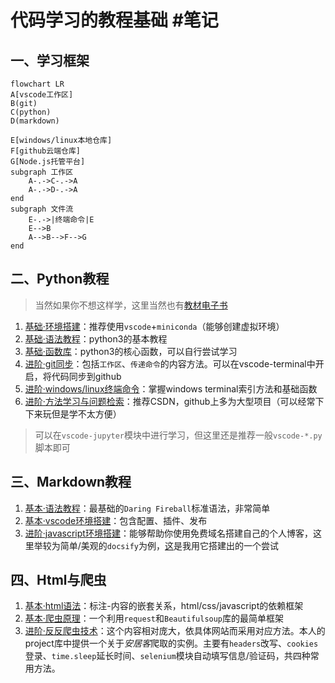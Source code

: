 # 代码学习的教程基础 #笔记

## 一、学习框架

```mermaid
flowchart LR
A[vscode工作区]
B(git)
C(python)
D(markdown)

E[windows/linux本地仓库]
F[github云端仓库]
G[Node.js托管平台]
subgraph 工作区
    A-.->C-.->A
    A-.->D-.->A
end
subgraph 文件流
    E-.->|终端命令|E
    E-->B
    A-->B-->F-->G
end
```

## 二、Python教程

> 当然如果你不想这样学，这里当然也有[教材电子书](https://pan.baidu.com/s/1IpR_hyZYa_xqb_Kl1RreXg)

1. [基础·环境搭建](https://zhuanlan.zhihu.com/p/404793094)：推荐使用`vscode`+`miniconda`（能够创建虚拟环境）
2. [基础·语法教程](https://www.runoob.com/python3/python3-tutorial.html)：python3的基本教程
3. [基础·函数库](https://www.runoob.com/python3/python3-built-in-functions.html)：python3的核心函数，可以自行尝试学习
4. [进阶·git同步](https://www.runoob.com/git/git-tutorial.html)：包括`工作区`、`传递命令`的内容方法。可以在vscode-terminal中开启，将代码同步到github
5. [进阶·windows/linux终端命令](终端命令.md)：掌握windows terminal索引方法和基础函数
6. [进阶·方法学习与问题检索](https://www.csdn.net/)：推荐CSDN，github上多为大型项目（可以经常下下来玩但是学不太方便）

> 可以在`vscode-jupyter`模块中进行学习，但这里还是推荐一般`vscode-*.py`脚本即可

## 三、Markdown教程

1. [基本·语法教程](https://markdown.com.cn/basic-syntax/)：最基础的`Daring Fireball`标准语法，非常简单
2. [基本·vscode环境搭建](https://zhuanlan.zhihu.com/p/366596107)：包含配置、插件、发布
3. [进阶·javascript环境搭建](https://docsify.js.org/#/zh-cn/)：能够帮助你使用免费域名搭建自己的个人博客，这里举较为简单/美观的`docsify`为例，[这](https://dsw676676.github.io/note_3.1/#/)是我用它搭建出的一个尝试

## 四、Html与爬虫

1. [基本·html语法](https://www.runoob.com/html/html-basic.html)：标注-内容的嵌套关系，html/css/javascript的依赖框架
2. [基本·爬虫原理](http://c.biancheng.net/view/2011.html)：一个利用`request`和`Beautifulsoup`库的最简单框架
3. [进阶·反反爬虫技术](https://github.com/dsw676676/project/blob/change/%E6%9C%AC%E7%A0%94/place_get/aoi_get.py)：这个内容相对庞大，依具体网站而采用对应方法。本人的project库中提供一个关于*安居客*爬取的实例。主要有`headers`改写、`cookies`登录、`time.sleep`延长时间、`selenium`模块自动填写信息/验证码，共四种常用方法。

